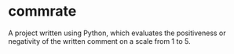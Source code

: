 # commrate
A project written using Python, which evaluates the positiveness or negativity of the written comment on a scale from 1 to 5.
